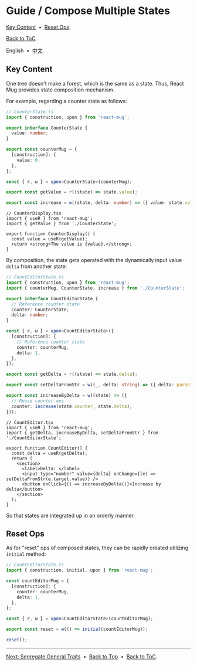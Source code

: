 # <span id="48953cd"></span> Guide / Compose Multiple States

[Key Content](#c493410) &nbsp;•&nbsp;
[Reset Ops](#1116cd0).

[Back to ToC](./README.en.md).

English &nbsp;•&nbsp; [中文](./7f95611.md).

## <span id="c493410"></span> Key Content

One tree doesn't make a forest, which is the same as a state. Thus, React Mug provides state composition mechanism.

For example, regarding a counter state as follows:

```ts
// CounterState.ts
import { construction, upon } from 'react-mug';

export interface CounterState {
  value: number;
}

export const counterMug = {
  [construction]: {
    value: 0,
  },
};

const { r, w } = upon<CounterState>(counterMug);

export const getValue = r((state) => state.value);

export const increase = w((state, delta: number) => ({ value: state.value + delta }));
```

```tsx
// CounterDisplay.tsx
import { useR } from 'react-mug';
import { getValue } from './CounterState';

export function CounterDisplay() {
  const value = useR(getValue);
  return <strong>The value is {value}.</strong>;
}
```

By composition, the state gets operated with the dynamically input value `delta` from another state:

```ts
// CountEditorState.ts
import { construction, upon } from 'react-mug';
import { counterMug, CounterState, increase } from './CounterState';

export interface CountEditorState {
  // Reference counter state
  counter: CounterState;
  delta: number;
}

const { r, w } = upon<CountEditorState>({
  [construction]: {
    // Reference counter state
    counter: counterMug,
    delta: 1,
  },
});

export const getDelta = r((state) => state.delta);

export const setDeltaFromStr = w((_, delta: string) => ({ delta: parseInt(delta) }));

export const increaseByDelta = w((state) => ({
  // Reuse counter ops
  counter: increase(state.counter, state.delta),
}));
```

```tsx
// CountEditor.tsx
import { useR } from 'react-mug';
import { getDelta, increaseByDelta, setDeltaFromStr } from './CountEditorState';

export function CountEditor() {
  const delta = useR(getDelta);
  return (
    <section>
      <label>Delta: </label>
      <input type="number" value={delta} onChange={(e) => setDeltaFromStr(e.target.value)} />
      <button onClick={() => increaseByDelta()}>Increase by delta</button>
    </section>
  );
}
```

So that states are integrated up in an orderly manner.

## <span id="1116cd0"></span> Reset Ops

As for "reset" ops of composed states, they can be rapidly created utilizing `initial` method:

```ts
// CountEditorState.ts
import { construction, initial, upon } from 'react-mug';

const countEditorMug = {
  [construction]: {
    counter: counterMug,
    delta: 1,
  },
};

const { r, w } = upon<CountEditorState>(countEditorMug);

export const reset = w(() => initial(countEditorMug));
```

```ts
reset();
```

---

[Next: Segregate General Traits](./eb8ec2b.en.md) &nbsp;•&nbsp;
[Back to Top](#48953cd) &nbsp;•&nbsp;
[Back to ToC](./README.md).
